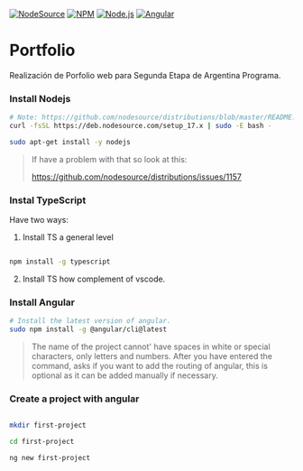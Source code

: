 [![NodeSource](https://img.shields.io/badge/N-NodeSource-success)](https://nodesource.com)
[![NPM](https://img.shields.io/badge/npm-v8.1.4-red)](https://www.npmjs.com/)
[![Node.js](https://img.shields.io/badge/Node.js-v17.2.0-brightgreen)](https://nodejs.org/es/)
[![Angular](https://img.shields.io/badge/Angular-v13.0.3-red)](https://angular.io/)


# Portfolio
Realización de Porfolio web para Segunda Etapa de Argentina Programa.

### Install Nodejs

```sh
# Note: https://github.com/nodesource/distributions/blob/master/README.md#deb
curl -fsSL https://deb.nodesource.com/setup_17.x | sudo -E bash -

sudo apt-get install -y nodejs

```

>If have a problem with that so look at this:
>
>https://github.com/nodesource/distributions/issues/1157


### Instal TypeScript

Have two ways:

1. Install TS a general level

```sh

npm install -g typescript

```

2. Install TS how complement of vscode.


### Install Angular 

```sh
# Install the latest version of angular.
sudo npm install -g @angular/cli@latest

```
> The name of the project cannot' have spaces in white or special characters, only letters and numbers. After you have entered the command, asks if you want to add the routing of angular, this is optional as it can be added manually if necessary.

### Create a project with angular

```sh

mkdir first-project

cd first-project

ng new first-project

```
